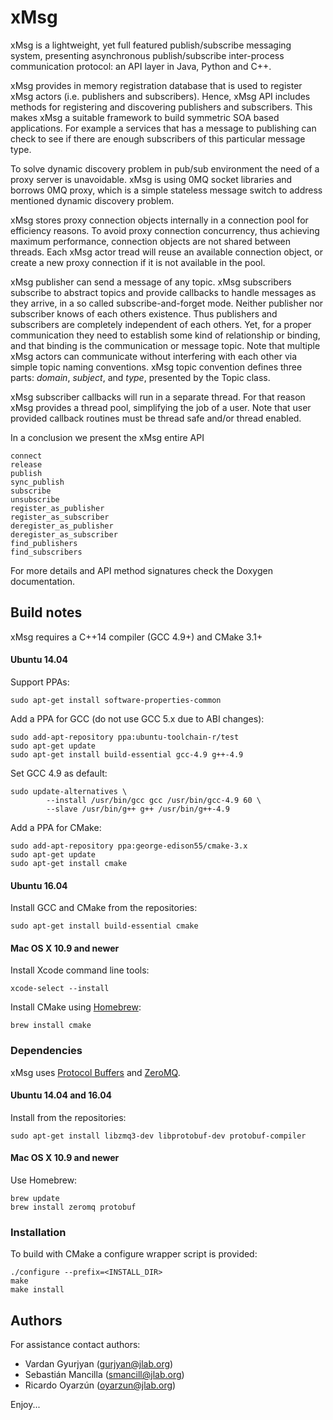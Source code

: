 # xMsg

xMsg is a lightweight, yet full featured publish/subscribe messaging system,
presenting asynchronous publish/subscribe inter-process communication
protocol: an API layer in Java, Python and C++.

xMsg provides in memory registration database that is used to register xMsg
actors (i.e. publishers and subscribers). Hence, xMsg API includes methods for
registering and discovering publishers and subscribers. This makes xMsg a
suitable framework to build symmetric SOA based applications. For example a
services that has a message to publishing can check to see if there are enough
subscribers of this particular message type.

To solve dynamic discovery problem in pub/sub environment the need of a proxy
server is unavoidable. xMsg is using 0MQ socket libraries and borrows 0MQ
proxy, which is a simple stateless message switch to address mentioned dynamic
discovery problem.

xMsg stores proxy connection objects internally in a connection pool for
efficiency reasons. To avoid proxy connection concurrency, thus achieving
maximum performance, connection objects are not shared between threads. Each
xMsg actor tread will reuse an available connection object, or create a new
proxy connection if it is not available in the pool.

xMsg publisher can send a message of any topic. xMsg subscribers subscribe
to abstract topics and provide callbacks to handle messages as they arrive,
in a so called subscribe-and-forget mode. Neither publisher nor subscriber
knows of each others existence. Thus publishers and subscribers are completely
independent of each others. Yet, for a proper communication they need to
establish some kind of relationship or binding, and that binding is the
communication or message topic. Note that multiple xMsg actors can
communicate without interfering with each other via simple topic
naming conventions. xMsg topic convention defines three parts: _domain_,
_subject_, and _type_, presented by the Topic class.

xMsg subscriber callbacks will run in a separate thread. For that reason xMsg
provides a thread pool, simplifying the job of a user. Note that user provided
callback routines must be thread safe and/or thread enabled.

In a conclusion we present the xMsg entire API

    connect
    release
    publish
    sync_publish
    subscribe
    unsubscribe
    register_as_publisher
    register_as_subscriber
    deregister_as_publisher
    deregister_as_subscriber
    find_publishers
    find_subscribers

For more details and API method signatures check the Doxygen documentation.


## Build notes

xMsg requires a C++14 compiler (GCC 4.9+) and CMake 3.1+

#### Ubuntu 14.04

Support PPAs:

    sudo apt-get install software-properties-common

Add a PPA for GCC (do not use GCC 5.x due to ABI changes):

    sudo add-apt-repository ppa:ubuntu-toolchain-r/test
    sudo apt-get update
    sudo apt-get install build-essential gcc-4.9 g++-4.9

Set GCC 4.9 as default:

    sudo update-alternatives \
            --install /usr/bin/gcc gcc /usr/bin/gcc-4.9 60 \
            --slave /usr/bin/g++ g++ /usr/bin/g++-4.9

Add a PPA for CMake:

    sudo add-apt-repository ppa:george-edison55/cmake-3.x
    sudo apt-get update
    sudo apt-get install cmake

#### Ubuntu 16.04

Install GCC and CMake from the repositories:

    sudo apt-get install build-essential cmake

#### Mac OS X 10.9 and newer

Install Xcode command line tools:

    xcode-select --install

Install CMake using [Homebrew](http://brew.sh/):

    brew install cmake

### Dependencies

xMsg uses [Protocol Buffers](https://developers.google.com/protocol-buffers/docs/downloads)
and [ZeroMQ](http://zeromq.org/area:download).

#### Ubuntu 14.04 and 16.04

Install from the repositories:

    sudo apt-get install libzmq3-dev libprotobuf-dev protobuf-compiler

#### Mac OS X 10.9 and newer

Use Homebrew:

    brew update
    brew install zeromq protobuf

### Installation

To build with CMake a configure wrapper script is provided:

    ./configure --prefix=<INSTALL_DIR>
    make
    make install


## Authors

For assistance contact authors:

* Vardan Gyurjyan    (<gurjyan@jlab.org>)
* Sebastián Mancilla (<smancill@jlab.org>)
* Ricardo Oyarzún    (<oyarzun@jlab.org>)

Enjoy...
